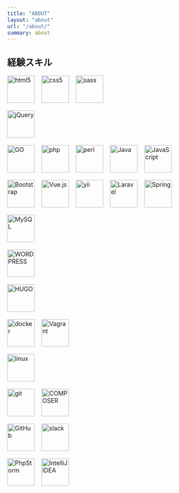 ```yaml
---
title: "ABOUT"
layout: "about"
url: "/about/"
summary: about
---
```


[comment]: <> (https://devicon.dev/)

## 経験スキル

<!-- マークアップ言語 & スタイルシート言語 -->
<ul style="margin-bottom: 0; padding-inline-start: 0; list-style-type: none; display: flex;">
    <li style="margin-top: 0 !important; margin-right: 1rem;"><img src="https://cdn.jsdelivr.net/gh/devicons/devicon/icons/html5/html5-plain-wordmark.svg" title="html5" style="width: 4rem; height: 4rem;"></li>
    <li style="margin-top: 0 !important; margin-right: 1rem;"><img src="https://cdn.jsdelivr.net/gh/devicons/devicon/icons/css3/css3-plain-wordmark.svg" title="css5" style="width: 4rem; height: 4rem;"></li>
    <li style="margin-top: 0 !important; margin-right: 1rem;"><img src="https://cdn.jsdelivr.net/gh/devicons/devicon/icons/sass/sass-original.svg" title="sass" style="width: 4rem; height: 4rem;"></li>
</ul>

<!-- ライブラリ -->
<ul style="margin-bottom: 0; padding-inline-start: 0; list-style-type: none; display: flex;">
    <li style="margin-top: 0 !important; margin-right: 1rem;"><img src="https://cdn.jsdelivr.net/gh/devicons/devicon/icons/jquery/jquery-plain-wordmark.svg" title="jQuery" style="width: 4rem; height: 4rem;"></li>
</ul>

<!-- プログラミング言語 -->
<ul style="margin-bottom: 0; padding-inline-start: 0; list-style-type: none; display: flex;">
    <li style="margin-top: 0 !important; margin-right: 1rem;"><img src="https://cdn.jsdelivr.net/gh/devicons/devicon/icons/go/go-original.svg" title="GO" style="width: 4rem; height: 4rem;"></li>
    <li style="margin-top: 0 !important; margin-right: 1rem;"><img src="https://cdn.jsdelivr.net/gh/devicons/devicon/icons/php/php-plain.svg" title="php" style="width: 4rem; height: 4rem;"></li>
    <li style="margin-top: 0 !important; margin-right: 1rem;"><img src="https://cdn.jsdelivr.net/gh/devicons/devicon/icons/perl/perl-original.svg" title="perl" style="width: 4rem; height: 4rem;"></li>
    <li style="margin-top: 0 !important; margin-right: 1rem;"><img src="https://cdn.jsdelivr.net/gh/devicons/devicon/icons/java/java-original-wordmark.svg" title="Java" style="width: 4rem; height: 4rem;"></li>
    <li style="margin-top: 0 !important; margin-right: 1rem;"><img src="https://cdn.jsdelivr.net/gh/devicons/devicon/icons/javascript/javascript-plain.svg" title="JavaScript" style="width: 4rem; height: 4rem;"></li>
</ul>

<!-- フレームワーク - フロントエンド & バックエンド -->
<ul style="margin-bottom: 0; padding-inline-start: 0; list-style-type: none; display: flex;">
    <li style="margin-top: 0 !important; margin-right: 1rem;"><img src="https://cdn.jsdelivr.net/gh/devicons/devicon/icons/bootstrap/bootstrap-original-wordmark.svg" title="Bootstrap" style="width: 4rem; height: 4rem;"></li>
    <li style="margin-right: 1rem;"><img src="https://cdn.jsdelivr.net/gh/devicons/devicon/icons/vuejs/vuejs-original.svg" title="Vue.js" style="width: 4rem; height: 4rem;"></li>
    <li style="margin-right: 1rem;"><img src="https://cdn.jsdelivr.net/gh/devicons/devicon/icons/yii/yii-original.svg" title="yii" style="width: 4rem; height: 4rem;"></li>
    <li style="margin-right: 1rem;"><img src="https://cdn.jsdelivr.net/gh/devicons/devicon/icons/laravel/laravel-plain-wordmark.svg" title="Laravel" style="width: 4rem; height: 4rem;"></li>
    <li style="margin-right: 1rem;"><img src="https://cdn.jsdelivr.net/gh/devicons/devicon/icons/spring/spring-original-wordmark.svg" title="Spring" style="width: 4rem; height: 4rem;"></li>
</ul>

<!-- RDBMS（ リレーショナルデータベース管理システム ） -->
<ul style="margin-bottom: 0; padding-inline-start: 0; list-style-type: none; display: flex;">
    <li style="margin-right: 1rem;"><img src="https://cdn.jsdelivr.net/gh/devicons/devicon/icons/mysql/mysql-original-wordmark.svg" title="MySQL" style="width: 4rem; height: 4rem;"></li>
</ul>

<!-- CMS（ コンテンツマネジメントシステム ） -->
<ul style="margin-bottom: 0; padding-inline-start: 0; list-style-type: none; display: flex;">
    <li style="margin-right: 1rem;"><img src="https://cdn.jsdelivr.net/gh/devicons/devicon/icons/wordpress/wordpress-original.svg" title="WORDPRESS" style="width: 4rem; height: 4rem;"></li>
</ul>

<!-- 静的サイトジェネレーター -->
<ul style="margin-bottom: 0; padding-inline-start: 0; list-style-type: none; display: flex;">
    <li style="margin-right: 1rem;"><img src="https://cdn.jsdelivr.net/gh/devicons/devicon/icons/hugo/hugo-original-wordmark.svg" title="HUGO" style="width: 4rem; height: 4rem;"></li>
</ul>

<!-- コンテナ & VM（ 仮想マシン ） -->
<ul style="margin-bottom: 0; padding-inline-start: 0; list-style-type: none; display: flex;">
    <li style="margin-right: 1rem;"><img src="https://cdn.jsdelivr.net/gh/devicons/devicon/icons/docker/docker-original-wordmark.svg" title="docker" style="width: 4rem; height: 4rem;"></li>
    <li style="margin-right: 1rem;"><img src="https://cdn.jsdelivr.net/gh/devicons/devicon/icons/vagrant/vagrant-original-wordmark.svg" title="Vagrant" style="width: 4rem; height: 4rem;"></li>
</ul>

<!-- OS（ オペレーティングシステム ） -->
<ul style="margin-bottom: 0; padding-inline-start: 0; list-style-type: none; display: flex;">
    <li style="margin-right: 1rem;"><img src="https://cdn.jsdelivr.net/gh/devicons/devicon/icons/linux/linux-original.svg" title="linux" style="width: 4rem; height: 4rem;"></li>
</ul>

<!-- バージョン管理システム & パッケージ管理システム -->
<ul style="margin-bottom: 0; padding-inline-start: 0; list-style-type: none; display: flex;">
    <li style="margin-right: 1rem;"><img src="https://cdn.jsdelivr.net/gh/devicons/devicon/icons/git/git-plain-wordmark.svg" title="git" style="width: 4rem; height: 4rem;"></li>
    <li style="margin-right: 1rem;"><img src="https://cdn.jsdelivr.net/gh/devicons/devicon/icons/composer/composer-original.svg" title="COMPOSER" style="width: 4rem; height: 4rem;"></li>
</ul>

<ul style="margin-bottom: 0; padding-inline-start: 0; list-style-type: none; display: flex;">
    <li style="margin-right: 1rem;"><img src="https://cdn.jsdelivr.net/gh/devicons/devicon/icons/github/github-original-wordmark.svg" title="GitHub" style="width: 4rem; height: 4rem;"></li>
    <li style="margin-right: 1rem;"><img src="https://cdn.jsdelivr.net/gh/devicons/devicon/icons/slack/slack-original-wordmark.svg" title="slack" style="width: 4rem; height: 4rem;"></li>
</ul>

<ul style="margin-bottom: 0; padding-inline-start: 0; list-style-type: none; display: flex;">
    <li style="margin-right: 1rem;"><img src="https://cdn.jsdelivr.net/gh/devicons/devicon/icons/phpstorm/phpstorm-original-wordmark.svg" title="PhpStorm" style="width: 4rem; height: 4rem;"></li>
    <li style="margin-right: 1rem;"><img src="https://cdn.jsdelivr.net/gh/devicons/devicon/icons/intellij/intellij-original-wordmark.svg" title="IntelliJ IDEA" style="width: 4rem; height: 4rem;"></li>
</ul>
